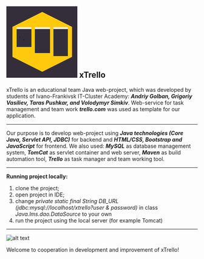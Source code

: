 ![alt text](https://github.com/Strixik/xtrellowebproject/blob/vova_logger/src/main/webapp/WEB-INF/img/xLogo.png)
**xTrello**
---

xTrello is an educational team Java web-project, which was developed by students of Ivano-Frankivsk IT-Cluster Academy:
**_Andriy Golban, Grigoriy Vasiliev, Taras Pushkar, and Volodymyr Simkiv_**. Web-service for task management and team work **_trello.com_** was used as template for our application.
***

Our purpose is to develop web-project using **_Java technologies (Core Java, Servlet API, JDBC)_** for backend and **_HTML/CSS, Bootstrap and JavaScript_** for frontend.
We also used: 
**_MySQL_** as database management system,
**_TomCat_** as servlet container and web server,
**_Maven_** as build automation tool,
**_Trello_** as task manager and team working tool.
***
**Running project locally:**
1) clone the project;
2) open project in IDE;
3) change _private static final String DB_URL (jdbc:mysql://localhost/xtrello?user & password)_ in class _Java.lms.dao.DataSource_ to your own
4) run the project using the local server (for example Tomcat)
***
![alt text](https://github.com/Strixik/xtrellowebproject/blob/vova_logger/src/main/webapp/WEB-INF/img/db_scheme.png)


Welcome to cooperation in development and improvement of xTrello!
